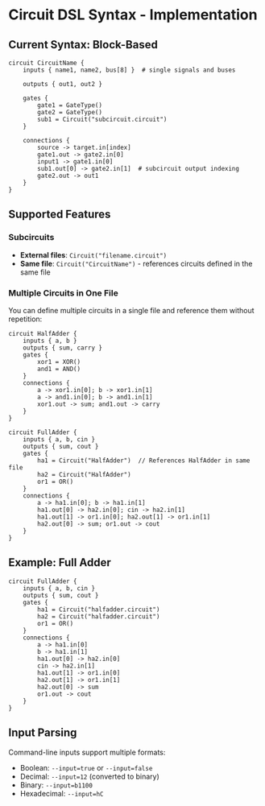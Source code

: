 # Circuit DSL Syntax - Implementation

## Current Syntax: Block-Based

```
circuit CircuitName {
    inputs { name1, name2, bus[8] }  # single signals and buses

    outputs { out1, out2 }

    gates {
        gate1 = GateType()
        gate2 = GateType()
        sub1 = Circuit("subcircuit.circuit")
    }

    connections {
        source -> target.in[index]
        gate1.out -> gate2.in[0]
        input1 -> gate1.in[0]
        sub1.out[0] -> gate2.in[1]  # subcircuit output indexing
        gate2.out -> out1
    }
}
```

## Supported Features

### Subcircuits
- **External files**: `Circuit("filename.circuit")`
- **Same file**: `Circuit("CircuitName")` - references circuits defined in the same file

### Multiple Circuits in One File
You can define multiple circuits in a single file and reference them without repetition:

```
circuit HalfAdder {
    inputs { a, b }
    outputs { sum, carry }
    gates {
        xor1 = XOR()
        and1 = AND()
    }
    connections {
        a -> xor1.in[0]; b -> xor1.in[1]
        a -> and1.in[0]; b -> and1.in[1]
        xor1.out -> sum; and1.out -> carry
    }
}

circuit FullAdder {
    inputs { a, b, cin }
    outputs { sum, cout }
    gates {
        ha1 = Circuit("HalfAdder")  // References HalfAdder in same file
        ha2 = Circuit("HalfAdder")
        or1 = OR()
    }
    connections {
        a -> ha1.in[0]; b -> ha1.in[1]
        ha1.out[0] -> ha2.in[0]; cin -> ha2.in[1]
        ha1.out[1] -> or1.in[0]; ha2.out[1] -> or1.in[1]
        ha2.out[0] -> sum; or1.out -> cout
    }
}
```

## Example: Full Adder

```
circuit FullAdder {
    inputs { a, b, cin }
    outputs { sum, cout }
    gates {
        ha1 = Circuit("halfadder.circuit")
        ha2 = Circuit("halfadder.circuit")
        or1 = OR()
    }
    connections {
        a -> ha1.in[0]
        b -> ha1.in[1]
        ha1.out[0] -> ha2.in[0]
        cin -> ha2.in[1]
        ha1.out[1] -> or1.in[0]
        ha2.out[1] -> or1.in[1]
        ha2.out[0] -> sum
        or1.out -> cout
    }
}
```

## Input Parsing
Command-line inputs support multiple formats:
- Boolean: `--input=true` or `--input=false`
- Decimal: `--input=12` (converted to binary)
- Binary: `--input=b1100`
- Hexadecimal: `--input=hC`